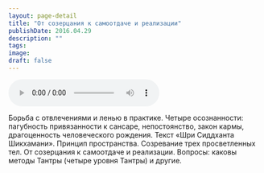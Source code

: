```yaml
---
layout: page-detail
title: "От созерцания к самоотдаче и реализации"
publishDate: 2016.04.29
description: ""
tags:
image:
draft: false
---
```


<audio title="2016.04.29 - От созерцания к самоотдаче и реализации.mp3" src="https://filer-api.advayta.org/v1.0/public/files/73059" controls=""></audio>

 Борьба с отвлечениями и ленью в практике. Четыре осознанности: пагубность привязанности к сансаре, непостоянство, закон кармы, драгоценность человеческого рождения. Текст «Шри Сиддханта Шикхамани». Принцип пространства. Созревание трех просветленных тел. От созерцания к самоотдаче и реализации. Вопросы: каковы методы Тантры (четыре уровня Тантры) и другие. 

  
